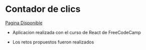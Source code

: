 # Contador de clics 

[Pagina Disponible](https://bright-banoffee-77e0b1.netlify.app/)

- Aplicacion realizada con el curso de React de FreeCodeCamp

- Los retos propuestos fueron realizados